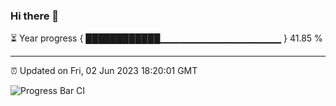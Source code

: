 ### Hi there 👋

⏳ Year progress { ████████████▁▁▁▁▁▁▁▁▁▁▁▁▁▁▁▁▁▁ } 41.85 %

---

⏰ Updated on Fri, 02 Jun 2023 18:20:01 GMT

![Progress Bar CI](https://github.com/JuvenileQ/Progress-Bar-CI/workflows/main/badge.svg)
